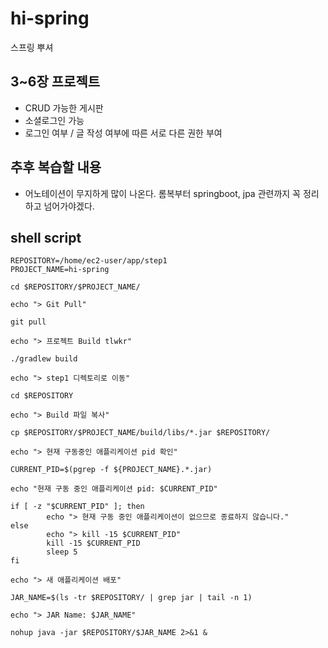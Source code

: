 # hi-spring
스프링 뿌셔

## 3~6장 프로젝트
* CRUD 가능한 게시판
* 소셜로그인 가능
* 로그인 여부 / 글 작성 여부에 따른 서로 다른 권한 부여

## 추후 복습할 내용
* 어노테이션이 무지하게 많이 나온다. 롬복부터 springboot, jpa 관련까지 꼭 정리하고 넘어가야겠다.

## shell script
```shell
REPOSITORY=/home/ec2-user/app/step1
PROJECT_NAME=hi-spring

cd $REPOSITORY/$PROJECT_NAME/

echo "> Git Pull"

git pull

echo "> 프로젝트 Build tlwkr"

./gradlew build

echo "> step1 디렉토리로 이동"

cd $REPOSITORY

echo "> Build 파일 복사"

cp $REPOSITORY/$PROJECT_NAME/build/libs/*.jar $REPOSITORY/

echo "> 현재 구동중인 애플리케이션 pid 확인"

CURRENT_PID=$(pgrep -f ${PROJECT_NAME}.*.jar)

echo "현재 구동 중인 애플리케이션 pid: $CURRENT_PID"

if [ -z "$CURRENT_PID" ]; then
        echo "> 현재 구동 중인 애플리케이션이 없으므로 종료하지 않습니다."
else
        echo "> kill -15 $CURRENT_PID"
        kill -15 $CURRENT_PID
        sleep 5
fi

echo "> 새 애플리케이션 배포"

JAR_NAME=$(ls -tr $REPOSITORY/ | grep jar | tail -n 1)

echo "> JAR Name: $JAR_NAME"

nohup java -jar $REPOSITORY/$JAR_NAME 2>&1 &
```